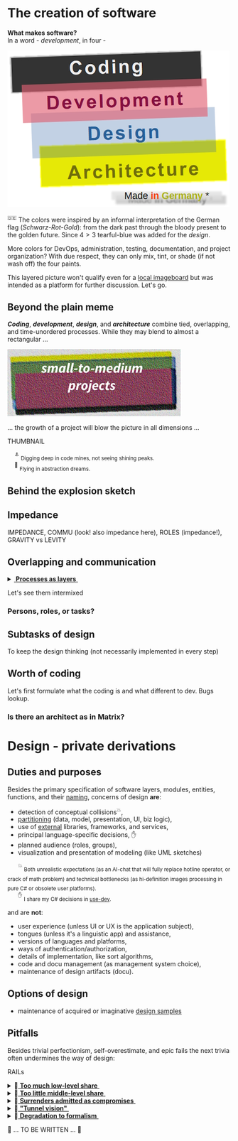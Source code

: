 # The creation of software

**What makes software?**\
In a word - _development_, in four - 

[![Four colors of software](../pencraft/README+/_rsc/_img/darkCode2arcGold.jpg)](../pencraft/README+/_rsc/)

<sup>:de:</sup> The colors were inspired by an informal interpretation of the German flag (_Schwarz-Rot-Gold_): from the dark past through the bloody present to the golden future. Since $4>3$ tearful-blue was added for the _design_.

More colors for DevOps, administration, testing, documentation, and project organization? With due respect, they can only mix, tint, or shade (if not wash off) the four paints. 

This layered picture won't qualify even for a [local imageboard](../../README+/pencraft/README+/opuses/IT-memes.md) but was intended as a platform for further discussion. Let's go.

## Beyond the plain meme

**_Coding_**, **_development_**, **_design_**, and **_architecture_** combine tied, overlapping, and time-unordered processes. While they may blend to almost a rectangular ...

[![Arc view at midi projects](../pencraft/README+/_rsc/_img/C-D-D-A_midiPrj.jpg)](../../pencraft/README+/_rsc/)

... the growth of a project will blow the picture in all dimensions ...

THUMBNAIL

&nbsp;&nbsp;&nbsp;&nbsp;<sup>:anchor:</sup> <sub>Digging deep in code mines, not seeing shining peaks.</sub>\
&nbsp;&nbsp;&nbsp;&nbsp;<sup>:balloon:</sup> <sub>Flying in abstraction dreams.</sub>

## Behind the explosion sketch

## Impedance

IMPEDANCE, COMMU (look! also impedance here), ROLES (impedance!), GRAVITY vs LEVITY

## Overlapping and communication

<details>
<summary><ins>&nbsp;<b>Processes as layers</b>&nbsp;</ins></summary>


</details>

Let's see them intermixed

### Persons, roles, or tasks? 

## Subtasks of design

To keep the design thinking (not necessarily implemented in every step)

## Worth of coding

Let's first formulate what the coding is and what different to dev.
Bugs lookup.

### Is there an architect as in Matrix?



# Design - private derivations

## Duties and purposes

Besides the primary specification of software layers, modules, entities, functions, and their [naming](/README+/dev/design/README+/code-naming.md/), concerns of design **are**:

+ detection of conceptual collisions<sup>:collision:</sup>,
+ [partitioning](/README+/dev/design/README+/software-parts/) (data, model, presentation, UI, biz logic),
+ use of [external](/README+/dev/design/README+/software-parts/ext_parts.md) libraries, frameworks, and services,
+ principal language-specific decisions,&nbsp;✋
+ planned audience (roles, groups), 
+ visualization and presentation of modeling (like UML sketches)

&nbsp;&nbsp;&nbsp;&nbsp;&nbsp;&nbsp;<sup>:collision:</sup> <sub>Both unrealistic expectations (as an AI-chat that will fully replace hotline operator, or crack of math problem) and technical bottlenecks (as hi-definition images processing in pure C# or obsolete user platforms).</sub>\
&nbsp;&nbsp;&nbsp;&nbsp;&nbsp;&nbsp;<sup>✋</sup> <sub>I share my C# decisions in [use-dev](https://github.com/Kyriosity/use-dev).</sub>

and are **not**: 

- user experience (unless UI or UX is the application subject),
- tongues (unless it's a linguistic app) and assistance,
- versions of languages and platforms,
- ways of authentication/authorization,
- details of implementation, like sort algorithms,
- code and docu management (as management system choice),
- maintenance of design artifacts (docu).

## Options of design

* maintenance of acquired or imaginative [design samples](README+/design_samples.md)

## Pitfalls

Besides trivial perfectionism, self-overestimate, and epic fails the next trivia often undermines the way of design:

RAILs


<details>
<summary>🚧<ins>&nbsp;<b>Too much low-level share</b>&nbsp;</ins></summary>
// TO BE explained
  
  Burden of
  
Is a counter-part of high-level

</details>

<details>
<summary>🚧<ins>&nbsp;<b>Too little middle-level share</b>&nbsp;</ins></summary>
// TO BE explained
Is a counter-part of high-level

It's about DIVERSION

</details>

<details>
<summary>🚧<ins>&nbsp;<b>Surrenders admitted as compromises</b>&nbsp;</ins></summary>
// TO BE explained

</details>

<details>
<summary>🚧<ins>&nbsp;<b>"Tunnel vision"</b>&nbsp;</ins></summary>
// TO BE explained

</details>

<details>
<summary>🚧<ins>&nbsp;<b>Degradation to formalism</b>&nbsp;</ins></summary>
// TO BE explained

</details>

🚧 ... TO BE WRITTEN ... 🚧

